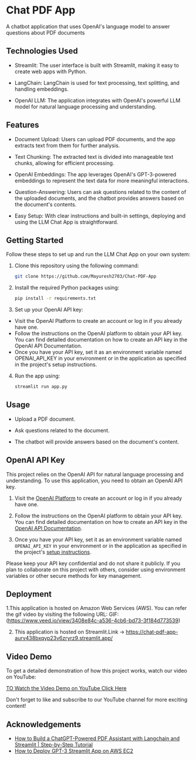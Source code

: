 
# Chat PDF App 

A chatbot application that uses OpenAI's language model to answer questions about PDF documents

## Technologies Used
  - Streamlit: The user interface is built with Streamlit, making it easy to create web apps with Python.

  - LangChain: LangChain is used for text processing, text splitting, and handling embeddings.

  - OpenAI LLM: The application integrates with OpenAI's powerful LLM model for natural language processing and understanding.


## Features
  - Document Upload: Users can upload PDF documents, and the app extracts text from them for further analysis.

 - Text Chunking: The extracted text is divided into manageable text chunks, allowing for efficient processing.

 - OpenAI Embeddings: The app leverages OpenAI's GPT-3-powered embeddings to represent the text data for more meaningful interactions.

 - Question-Answering: Users can ask questions related to the content of the uploaded documents, and the chatbot provides answers based on the document's contents.

 - Easy Setup: With clear instructions and built-in settings, deploying and using the LLM Chat App is straightforward.


## Getting Started
Follow these steps to set up and run the LLM Chat App on your own system:

1. Clone this repository using the following command:
   ```sh
   git clone https://github.com/Mayuresh2703/Chat-PDF-App

2. Install the required Python packages using:
    ```sh
    pip install -r requirements.txt

3. Set up your OpenAI API key:

 - Visit the OpenAI Platform to create an account or log in if you already have one.
 - Follow the instructions on the OpenAI platform to obtain your API key. You can find detailed documentation on how to create an API key in the OpenAI API Documentation.
 - Once you have your API key, set it as an environment variable named OPENAI_API_KEY in your environment or in the application as specified in the project's setup instructions.

4. Run the app using:
    ```sh
    streamlit run app.py


## Usage
 - Upload a PDF document.

 - Ask questions related to the document.

 - The chatbot will provide answers based on the document's content.

## OpenAI API Key

This project relies on the OpenAI API for natural language processing and understanding. To use this application, you need to obtain an OpenAI API key.

1. Visit the [OpenAI Platform](https://platform.openai.com/) to create an account or log in if you already have one.

2. Follow the instructions on the OpenAI platform to obtain your API key. You can find detailed documentation on how to create an API key in the [OpenAI API Documentation](https://platform.openai.com/docs/guides/authentication).

3. Once you have your API key, set it as an environment variable named `OPENAI_API_KEY` in your environment or in the application as specified in the project's [setup instructions](#getting-started).

Please keep your API key confidential and do not share it publicly. If you plan to collaborate on this project with others, consider using environment variables or other secure methods for key management.

## Deployment 

1.This application is hosted on Amazon Web Services (AWS). You can  refer the gif video by visiting the following URL: GIF:(https://www.veed.io/view/3408e84c-a536-4cb6-bd73-3f184d773539)

2. This application is hosted on Streamlit.Link -> https://chat-pdf-app-aurv438bxqyp23v6zryrz9.streamlit.app/
## Video Demo

To get a detailed demonstration of how this project works, watch our video  on YouTube:

[TO Watch the Video Demo on YouTube Click Here](https://youtu.be/B2T6hgMn_y8)

Don't forget to like and subscribe to our YouTube channel for more exciting content!



## Acknowledgements

 - [How to Build a ChatGPT-Powered PDF Assistant with Langchain and Streamlit | Step-by-Step Tutorial ](https://www.youtube.com/watch?v=RIWbalZ7sTo)
 - [How to Deploy GPT-3 Streamlit App on AWS EC2](https://www.youtube.com/watch?v=904cW9lJ7LQ)

